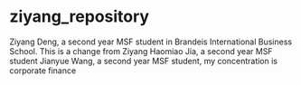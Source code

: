 # ziyang_repository
Ziyang Deng, a second year MSF student in Brandeis International Business School. 
This is a change from Ziyang
Haomiao Jia, a second year MSF student 
Jianyue Wang, a second year MSF student, my concentration is corporate finance
